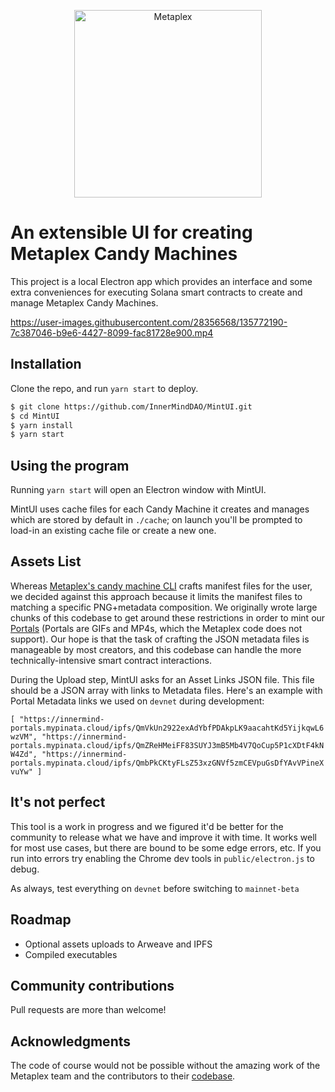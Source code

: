 <p align="center">
  <a href="https://innermind.space">
    <img alt="Metaplex" src="public/mintUILogo.png" width="300" />
  </a>
</p>

# An extensible UI for creating Metaplex Candy Machines

This project is a local Electron app which provides an interface and some extra conveniences for executing Solana smart contracts to create and manage Metaplex Candy Machines.

https://user-images.githubusercontent.com/28356568/135772190-7c387046-b9e6-4427-8099-fac81728e900.mp4


## Installation

Clone the repo, and run `yarn start` to deploy.

```bash
$ git clone https://github.com/InnerMindDAO/MintUI.git
$ cd MintUI
$ yarn install
$ yarn start
```
## Using the program

Running `yarn start` will open an Electron window with MintUI. 

MintUI uses cache files for each Candy Machine it creates and manages which are stored by default in `./cache`; on launch you'll be prompted to load-in an existing cache file or create a new one.

## Assets List

Whereas [Metaplex's candy machine CLI](https://github.com/metaplex-foundation/metaplex/tree/master/js/packages/cli) crafts manifest files for the user, we decided against this approach because it limits the manifest files to matching a specific PNG+metadata composition. We originally wrote large chunks of this codebase to get around these restrictions in order to mint our [Portals](https://innermind.space) (Portals are GIFs and MP4s, which the Metaplex code does not support). Our hope is that the task of crafting the JSON metadata files is manageable by most creators, and this codebase can handle the more technically-intensive smart contract interactions.

During the Upload step, MintUI asks for an Asset Links JSON file. This file should be a JSON array with links to Metadata files. Here's an example with Portal Metadata links we used on `devnet` during development:

`[
    "https://innermind-portals.mypinata.cloud/ipfs/QmVkUn2922exAdYbfPDAkpLK9aacahtKd5YijkqwL6wzVM",
    "https://innermind-portals.mypinata.cloud/ipfs/QmZReHMeiFF83SUYJ3mB5Mb4V7QoCup5P1cXDtF4kNW4Zd",
    "https://innermind-portals.mypinata.cloud/ipfs/QmbPkCKtyFLsZ53xzGNVf5zmCEVpuGsDfYAvVPineXvuYw"
]`

## It's not perfect

This tool is a work in progress and we figured it'd be better for the community to release what we have and improve it with time. It works well for most use cases, but there are bound to be some edge errors, etc. If you run into errors try enabling the Chrome dev tools in `public/electron.js` to debug.

As always, test everything on `devnet` before switching to `mainnet-beta`

## Roadmap
- Optional assets uploads to Arweave and IPFS
- Compiled executables

## Community contributions
Pull requests are more than welcome!

## Acknowledgments
The code of course would not be possible without the amazing work of the Metaplex team and the contributors to their [codebase](https://github.com/metaplex-foundation/metaplex/).
